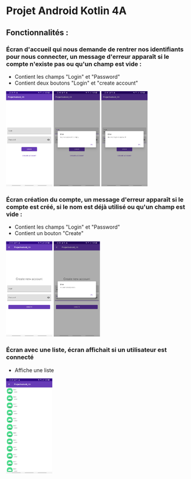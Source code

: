 <h1>Projet Android Kotlin 4A</h1>

<h2>
  Fonctionnalités :
</h2>
<h3>
  Écran d'accueil qui nous demande de rentrer nos identifiants pour nous connecter, un message d'erreur apparaît si le compte n'existe pas ou qu'un champ est vide :
</h3>
<ul>
  <li>Contient les champs "Login" et "Password"</li>
  <li>Contient deux boutons "Login" et "create account"</li>
</ul>
<img src="imgREADME/Screenshot_20201230-233825_ProjetAndroid_4A[1].jpg" width="25%" height="25%">
<img src="imgREADME/Screenshot_20201230-234058_ProjetAndroid_4A[1].jpg" width="25%" height="25%">
<img src="imgREADME/Screenshot_20201230-234134_ProjetAndroid_4A[1].jpg" width="25%" height="25%">
<h3>
  Écran création du compte, un message d'erreur apparaît si le compte est créé, si le nom est déjà utilisé ou qu'un champ est vide :
</h3>
<ul>
  <li>Contient les champs "Login" et "Password"</li>
  <li>Contient un bouton "Create"</li>
</ul>
<div>
  <img src="imgREADME/Screenshot_20201230-235627_ProjetAndroid_4A[1].jpg" width="25%" height="25%"> 
  <img src="imgREADME/Screenshot_20201230-234449_ProjetAndroid_4A[1].jpg" width="25%" height="25%">
</div>
<h3>
  Écran avec une liste, écran affichait si un utilisateur est connecté
</h3>
<ul>
  <li>Affiche une liste</li>

</ul>
<img src="imgREADME/Screenshot_20201230-234849_ProjetAndroid_4A[1].jpg" width="25%" height="25%">
